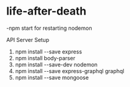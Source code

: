 # life-after-death

-npm start for restarting nodemon

API Server Setup
1. npm install --save express
2. npm install body-parser
3. npm install --save-dev nodemon
4. npm install --save express-graphql graphql
5. npm install --save mongoose